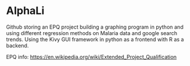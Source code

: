 # AlphaLi

Github storing an EPQ project building a graphing program in python and using different regression methods on Malaria data and google search trends.
Using the Kivy GUI framework in python as a frontend with R as a backend.

EPQ info: https://en.wikipedia.org/wiki/Extended_Project_Qualification
